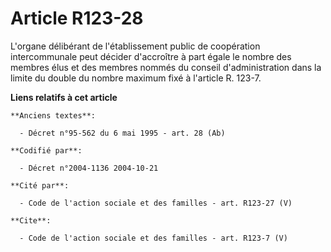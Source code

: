 # Article R123-28

L'organe délibérant de l'établissement public de coopération intercommunale peut décider d'accroître à part égale le nombre
des membres élus et des membres nommés du conseil d'administration dans la limite du double du nombre maximum fixé à
l'article R. 123-7.

**Liens relatifs à cet article**

	**Anciens textes**:

	  - Décret n°95-562 du 6 mai 1995 - art. 28 (Ab)

	**Codifié par**:

	  - Décret n°2004-1136 2004-10-21

	**Cité par**:

	  - Code de l'action sociale et des familles - art. R123-27 (V)

	**Cite**:

	  - Code de l'action sociale et des familles - art. R123-7 (V)
